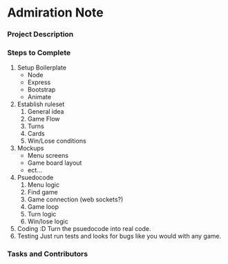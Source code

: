 # Admiration Note

### Project Description

### Steps to Complete
1. Setup Boilerplate
   * Node
   * Express
   * Bootstrap
   * Animate
2. Establish ruleset
   1. General idea
   2. Game Flow
   3. Turns
   4. Cards	
   5. Win/Lose conditions
3. Mockups
   * Menu screens
   * Game board layout
   * ect...
4. Psuedocode
   1. Menu logic
   2. Find game
   3. Game connection (web sockets?)
   4. Game loop
   5. Turn logic
   6. Win/lose logic
5. Coding :D
   Turn the psuedocode into real code.
6. Testing
   Just run tests and looks for bugs like you would with any game.

### Tasks and Contributors
